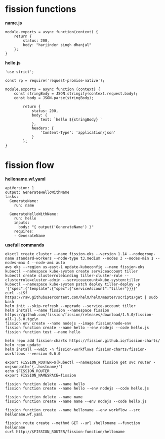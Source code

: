 
# fission functions
**name.js**

    module.exports = async function(context) {
        return {
            status: 200,
            body: "harjinder singh dhanjal"
        };
    }
**hello.js**

    'use strict';
    
    const rp = require('request-promise-native');
    
    module.exports = async function (context) {
        const stringBody = JSON.stringify(context.request.body);
        const body = JSON.parse(stringBody);
    
            return {
                status: 200,
                body: {
                    text: `hello ${stringBody} `
                },
                headers: {
                    'Content-Type': 'application/json'
                }
            };
    }

# fission flow
**helloname.wf.yaml**

    apiVersion: 1
    output: GenerateHelloWithName
    tasks:
      GenerateName:
        run: name
    
      GenerateHelloWithName:
        run: hello
        inputs:
          body: "{ output('GenerateName') }"
        requires:
        - GenerateName

**usefull commands**

    eksctl create cluster --name fission-eks --version 1.14 --nodegroup-name standard-workers --node-type t3.medium --nodes 3 --nodes-min 1 --nodes-max 4 --node-ami auto
    aws eks --region us-east-1 update-kubeconfig --name fission-eks
    kubectl --namespace kube-system create serviceaccount tiller
    kubectl create clusterrolebinding tiller-cluster-rule --clusterrole=cluster-admin --serviceaccount=kube-system:tiller
    kubectl --namespace kube-system patch deploy tiller-deploy -p '{"spec":{"template":{"spec":{"serviceAccount":"tiller"}}}}'
    curl -sLSf https://raw.githubusercontent.com/helm/helm/master/scripts/get | sudo bash
    helm init --skip-refresh --upgrade --service-account tiller
    helm install --name fission --namespace fission https://github.com/fission/fission/releases/download/1.5.0/fission-all-1.5.0.tgz\n
    fission env create --name nodejs --image fission/node-env
    fission function create --name hello --env nodejs --code hello.js
    fission function test --name hello
    
    helm repo add fission-charts https://fission.github.io/fission-charts/
    helm repo update
    helm install --wait -n fission-workflows fission-charts/fission-workflows --version 0.6.0
    
    export FISSION_ROUTER=$(kubectl --namespace fission get svc router -o=jsonpath='{..hostname}')
    echo $FISSION_ROUTER
    export FISSION_NAMESPACE=fission
    
    fission function delete --name hello
    fission function create --name hello --env nodejs --code hello.js
    
    fission function delete --name name
    fission function create --name name --env nodejs --code hello.js
    
    fission function create --name helloname --env workflow --src helloname.wf.yaml
    
    fission route create --method GET --url /helloname --function helloname
    curl http://$FISSION_ROUTER/fission-function/helloname
